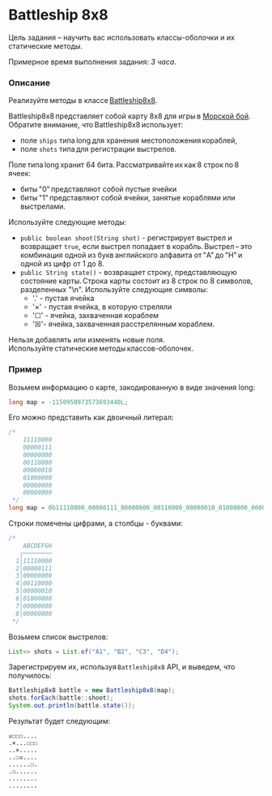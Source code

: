 # Battleship 8x8
Цель задания – научить вас использовать классы-оболочки и их статические методы.

Примерное время выполнения задания: _3 часа_.

### Описание 
Реализуйте методы в классе [Battleship8x8](src/main/java/corejava/tasks/battleship/Battleship8x8.java).

Battleship8x8 представляет собой карту 8x8 для игры в [Морской бой](https://ru.wikipedia.org/wiki/Морской_бой_(игра)).
Обратите внимание, что Battleship8x8 использует: 
- поле `ships` типа long для хранения местоположения кораблей,
- поле `shots` типа для регистрации выстрелов.

Поле типа long хранит 64 бита. Рассматривайте их как 8 строк по 8 ячеек: 
- биты "0" представляют собой пустые ячейки  
- биты "1" представляют собой ячейки, занятые кораблями или выстрелами.

Используйте следующие методы:  
- `public boolean shoot(String shot)` - регистрирует выстрел и возвращает `true`, если выстрел попадает в корабль. Выстрел – это комбинация одной из букв английского алфавита от "А" до "H" и одной из цифр от 1 до 8.
- `public String state()` - возвращает строку, представляющую состояние карты. Строка карты состоит из 8 строк по 8 символов, разделенных "\n". Используйте следующие символы:   
  - '.' - пустая ячейка 
  - '×' - пустая ячейка, в которую стреляли 
  - '☐' - ячейка, захваченная кораблем 
  - '☒'-  ячейка, захваченная расстрелянным кораблем. 

Нельзя добавлять или изменять новые поля.
Используйте статические методы классов-оболочек.

### Пример 
Возьмем информацию о карте, закодированную в виде значения long: 
```java
long map = -1150950973573693440L;
```
Его можно представить как двоичный литерал:
```java
/*
    11110000
    00000111
    00000000
    00110000
    00000010
    01000000
    00000000
    00000000
 */
long map = 0b11110000_00000111_00000000_00110000_00000010_01000000_00000000_00000000L;
```
Строки помечены цифрами, а столбцы - буквами: 
```java
/*
    ABCDEFGH
   ┌────────
  1│11110000
  2│00000111
  3│00000000
  4│00110000
  5│00000010
  6│01000000
  7│00000000
  8│00000000
 */
```
Возьмем список выстрелов: 
```java
List<> shots = List.of("A1", "B2", "C3", "D4");
```
Зарегистрируем их, используя `Battleship8x8` API, и выведем, что получилось:
```java
Battleship8x8 battle = new Battleship8x8(map);
shots.forEach(battle::shoot);
System.out.println(battle.state());
```
Результат будет следующим:
```
☒☐☐☐....
.×...☐☐☐
..×.....
..☐☒....
......☐.
.☐......
........
........
```

